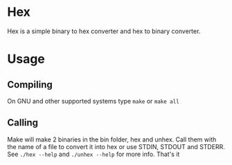 # Hex

Hex is a simple binary to hex converter and hex to binary converter.

# Usage

## Compiling

On GNU and other supported systems type `make` or `make all`

## Calling

Make will make 2 binaries in the bin folder, hex and unhex. Call them with the name of a file to convert it into hex or use STDIN, STDOUT and STDERR. See `./hex --help` and `./unhex --help` for more info. That's it
